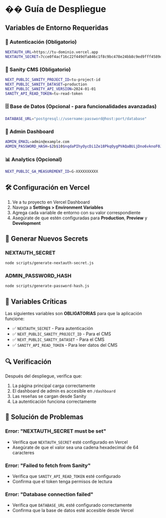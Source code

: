 # �� Guía de Despliegue

## Variables de Entorno Requeridas

### 🔐 Autenticación (Obligatorio)
```bash
NEXTAUTH_URL=https://tu-dominio.vercel.app
NEXTAUTH_SECRET=7cce0f4acf16c22f449dfa846c1f8c9bc478e24bb8c9ed9fff4589d142791fb4
```

### 🏢 Sanity CMS (Obligatorio)
```bash
NEXT_PUBLIC_SANITY_PROJECT_ID=tu-project-id
NEXT_PUBLIC_SANITY_DATASET=production
NEXT_PUBLIC_SANITY_API_VERSION=2024-01-01
SANITY_API_READ_TOKEN=tu-read-token
```

### 🗄️ Base de Datos (Opcional - para funcionalidades avanzadas)
```bash
DATABASE_URL="postgresql://username:password@host:port/database"
```

### 👤 Admin Dashboard
```bash
ADMIN_EMAIL=admin@example.com
ADMIN_PASSWORD_HASH=$2b$10$nqdaPIhyOycDi1Ze18PkqOygPVAQaBUijDno6vknoF0JmEkl7Zgki
```

### 📊 Analytics (Opcional)
```bash
NEXT_PUBLIC_GA_MEASUREMENT_ID=G-XXXXXXXXXX
```

## 🛠️ Configuración en Vercel

1. Ve a tu proyecto en Vercel Dashboard
2. Navega a **Settings > Environment Variables**
3. Agrega cada variable de entorno con su valor correspondiente
4. Asegúrate de que estén configuradas para **Production**, **Preview** y **Development**

## 🔧 Generar Nuevos Secrets

### NEXTAUTH_SECRET
```bash
node scripts/generate-nextauth-secret.js
```

### ADMIN_PASSWORD_HASH
```bash
node scripts/generate-password-hash.js
```

## 🚨 Variables Críticas

Las siguientes variables son **OBLIGATORIAS** para que la aplicación funcione:

- ✅ `NEXTAUTH_SECRET` - Para autenticación
- ✅ `NEXT_PUBLIC_SANITY_PROJECT_ID` - Para el CMS
- ✅ `NEXT_PUBLIC_SANITY_DATASET` - Para el CMS
- ✅ `SANITY_API_READ_TOKEN` - Para leer datos del CMS

## 🔍 Verificación

Después del despliegue, verifica que:

1. La página principal carga correctamente
2. El dashboard de admin es accesible en `/dashboard`
3. Las reseñas se cargan desde Sanity
4. La autenticación funciona correctamente

## 🐛 Solución de Problemas

### Error: "NEXTAUTH_SECRET must be set"
- Verifica que `NEXTAUTH_SECRET` esté configurado en Vercel
- Asegúrate de que el valor sea una cadena hexadecimal de 64 caracteres

### Error: "Failed to fetch from Sanity"
- Verifica que `SANITY_API_READ_TOKEN` esté configurado
- Confirma que el token tenga permisos de lectura

### Error: "Database connection failed"
- Verifica que `DATABASE_URL` esté configurado correctamente
- Confirma que la base de datos esté accesible desde Vercel
